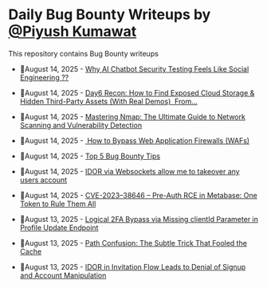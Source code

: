 # Daily Bug Bounty Writeups by [@Piyush Kumawat](https://twitter.com/piyush_supiy) 
This repository contains Bug Bounty writeups

<!-- BLOG-POST-LIST:START -->
 - 💯August 14, 2025 - [Why AI Chatbot Security Testing Feels Like Social Engineering ??](https://codewithvamp.medium.com/why-ai-chatbot-security-testing-feels-like-social-engineering-8812b7520660?source=rss------bug_bounty-5) 

 - 💯August 14, 2025 - [Day6 Recon: How to Find Exposed Cloud Storage &amp; Hidden Third-Party Assets &lpar;With Real Demos&rpar;
 From…](https://infosecwriteups.com/day6-recon-how-to-find-exposed-cloud-storage-hidden-third-party-assets-with-real-demos-from-798219ba4d7f?source=rss------bug_bounty-5) 

 - 💯August 14, 2025 - [Mastering Nmap: The Ultimate Guide to Network Scanning and Vulnerability Detection](https://infosecwriteups.com/mastering-nmap-the-ultimate-guide-to-network-scanning-and-vulnerability-detection-769d1d2eecff?source=rss------bug_bounty-5) 

 - 💯August 14, 2025 - [️ How to Bypass Web Application Firewalls &lpar;WAFs&rpar;](https://infosecwriteups.com/%EF%B8%8F-how-to-bypass-web-application-firewalls-wafs-8346e6e79dd3?source=rss------bug_bounty-5) 

 - 💯August 14, 2025 - [Top 5 Bug Bounty Tips](https://medium.com/@anandrishav2228/top-5-bug-bounty-tips-b01e7d765090?source=rss------bug_bounty-5) 

 - 💯August 14, 2025 - [IDOR via Websockets allow me to takeover any users account](https://teamdh49.medium.com/idor-via-websockets-allow-me-to-takeover-any-users-account-b0dc23c8bcf5?source=rss------bug_bounty-5) 

 - 💯August 14, 2025 - [CVE-2023–38646 – Pre-Auth RCE in Metabase: One Token to Rule Them All](https://medium.com/@24bkdoor/cve-2023-38646-pre-auth-rce-in-metabase-one-token-to-rule-them-all-9bc6b5caa9c1?source=rss------bug_bounty-5) 

 - 💯August 13, 2025 - [Logical 2FA Bypass via Missing clientId Parameter in Profile Update Endpoint](https://medium.com/@mhmodgm54/logical-2fa-bypass-via-missing-clientid-parameter-in-profile-update-endpoint-3f054bc651d6?source=rss------bug_bounty-5) 

 - 💯August 13, 2025 - [Path Confusion: The Subtle Trick That Fooled the Cache](https://medium.com/@Xt3sY/path-confusion-the-subtle-trick-that-fooled-the-cache-ebcfd1826923?source=rss------bug_bounty-5) 

 - 💯August 13, 2025 - [IDOR in Invitation Flow Leads to Denial of Signup and Account Manipulation](https://medium.com/@mhmodgm54/idor-in-invitation-flow-leads-to-denial-of-signup-and-account-manipulation-98c51e0dd942?source=rss------bug_bounty-5) 
<!-- BLOG-POST-LIST:END -->
